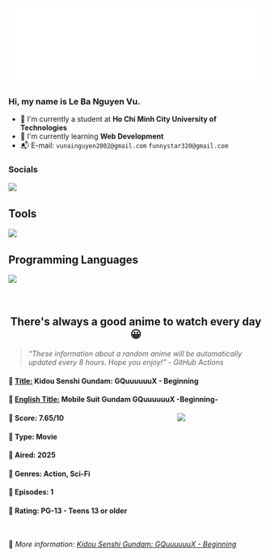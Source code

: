 
<img src="svg/nai.svg" />

<br />

<h3>Hi, my name is <strong>Le Ba Nguyen Vu</strong>.</h3>

- 🏫 I'm currently a student at **Ho Chi Minh City University of Technologies**
- 👀 I'm currently learning **Web Development**
- 📬 E-mail: `vunainguyen2002@gmail.com` `funnystar320@gmail.com`


<h3>Socials</h3>
<a target="_blank" href="https://instagram.com/vu.le1352"><img src="https://img.shields.io/badge/Instagram-%23E4405F.svg?style=for-the-badge&logo=Instagram&logoColor=white" /></a>

<p>
  <h2>Tools</h2>
  <a href="https://skillicons.dev">
    <img src="https://skillicons.dev/icons?i=git,dotnet,mongodb,express,react,nodejs,bootstrap,tailwind,laravel,docker&theme=dark" />
  </a>

  <br />

  <h2>Programming Languages</h2>

  <a href="https://skillicons.dev">
    <img src="https://skillicons.dev/icons?i=javascript,typescript,html,css,cs,php&theme=dark" />
  </a>
</p>

<br />

<h2 align="center">There's always a good anime to watch every day 😀</h2>

<blockquote>
<i>
<q>These information about a random anime will be automatically updated every 8 hours. Hope you enjoy!</q> - GitHub Actions
</i>
</blockquote>

<h4>
  <strong>🥭 <u>Title:</u></strong> Kidou Senshi Gundam: GQuuuuuuX - Beginning
</h4>

<h4>🌿 <u>English Title:</u> Mobile Suit Gundam GQuuuuuuX -Beginning-</h4>

<img align="right" width="170" src=https://cdn.myanimelist.net/images/anime/1836/148748.jpg />

<h4>🌱 Score: 7.65/10</h4>

<h4>🌲 Type: Movie</h4>

<h4>🌴 Aired: 2025</h4>

<h4>🌵 Genres: Action, Sci-Fi</h4>

<h4>🥑 Episodes: 1</h4>

<h4>🍏 Rating: PG-13 - Teens 13 or older</h4>

<br />

🍂 *More information: [Kidou Senshi Gundam: GQuuuuuuX - Beginning](https://myanimelist.net/anime/61295/Kidou_Senshi_Gundam__GQuuuuuuX_-_Beginning)*
    
